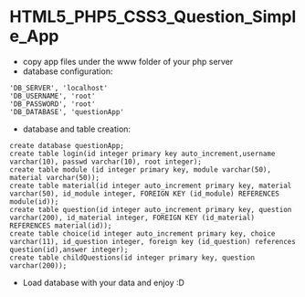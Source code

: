 # HTML5_PHP5_CSS3_Question_Simple_App

* copy app files under the www folder of your php server 
* database configuration:
```
'DB_SERVER', 'localhost'
'DB_USERNAME', 'root'
'DB_PASSWORD', 'root'
'DB_DATABASE', 'questionApp'
```
* database and table creation:
```
create database questionApp;
create table login(id integer primary key auto_increment,username varchar(10), passwd varchar(10), root integer);
create table module (id integer primary key, module varchar(50), material varchar(50));
create table material(id integer auto_increment primary key, material varchar(50), id_module integer, FOREIGN KEY (id_module) REFERENCES module(id));
create table question(id integer auto_increment primary key, question varchar(200), id_material integer, FOREIGN KEY (id_material) REFERENCES material(id));
create table choice(id integer auto_increment primary key, choice varchar(11), id_question integer, foreign key (id_question) references question(id),answer integer);
create table childQuestions(id integer primary key, question varchar(200));
```
* Load database with your data and enjoy :D
